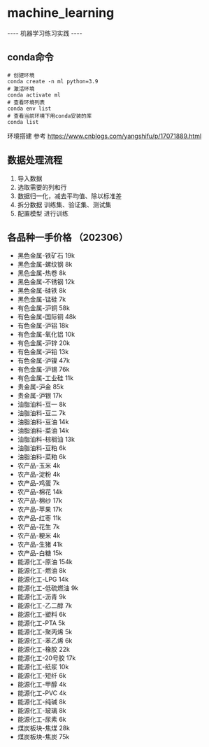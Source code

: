 # machine_learning
---- 机器学习练习实践 ----  
  
## conda命令
```
# 创建环境
conda create -n ml python=3.9
# 激活环境
conda activate ml
# 查看环境列表
conda env list
# 查看当前环境下用conda安装的库
conda list
```
环境搭建 参考 https://www.cnblogs.com/yangshifu/p/17071889.html
  
## 数据处理流程  
1. 导入数据
2. 选取需要的列和行
3. 数据归一化，减去平均值、除以标准差
4. 拆分数据 训练集、验证集、测试集
5. 配置模型 进行训练
  
## 各品种一手价格 （202306）
- 黑色金属-铁矿石 19k
- 黑色金属-螺纹钢 8k
- 黑色金属-热卷 8k
- 黑色金属-不锈钢 12k
- 黑色金属-硅铁 8k
- 黑色金属-锰硅 7k
- 有色金属-沪铜 58k
- 有色金属-国际铜 48k
- 有色金属-沪铝 18k
- 有色金属-氧化铝 10k
- 有色金属-沪锌 20k
- 有色金属-沪铅 13k
- 有色金属-沪镍 47k
- 有色金属-沪锡 76k
- 有色金属-工业硅 11k
- 贵金属-沪金 85k
- 贵金属-沪银 17k
- 油脂油料-豆一 8k
- 油脂油料-豆二 7k
- 油脂油料-豆油 14k
- 油脂油料-菜油 14k
- 油脂油料-棕榈油 13k
- 油脂油料-豆粕 6k
- 油脂油料-菜粕 6k
- 农产品-玉米 4k
- 农产品-淀粉 4k
- 农产品-鸡蛋 7k
- 农产品-棉花 14k
- 农产品-棉纱 17k
- 农产品-苹果 17k
- 农产品-红枣 11k
- 农产品-花生 7k
- 农产品-粳米 4k
- 农产品-生猪 41k
- 农产品-白糖 15k
- 能源化工-原油 154k
- 能源化工-燃油 8k
- 能源化工-LPG 14k
- 能源化工-低硫燃油 9k
- 能源化工-沥青 9k
- 能源化工-乙二醇 7k
- 能源化工-塑料 6k
- 能源化工-PTA 5k
- 能源化工-聚丙烯 5k
- 能源化工-苯乙烯 6k
- 能源化工-橡胶 22k
- 能源化工-20号胶 17k
- 能源化工-纸浆 10k
- 能源化工-短纤 6k
- 能源化工-甲醇 4k
- 能源化工-PVC 4k
- 能源化工-纯碱 8k
- 能源化工-玻璃 8k
- 能源化工-尿素 6k
- 煤炭板块-焦煤 28k
- 煤炭板块-焦炭 75k